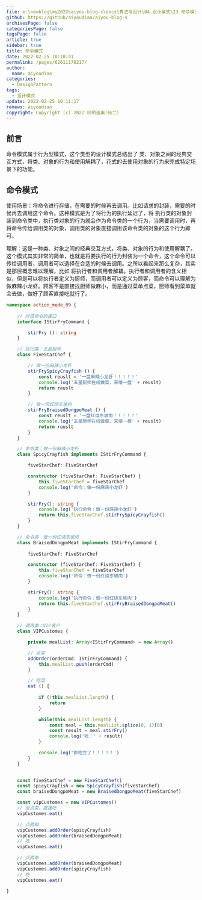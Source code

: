 ```yaml
---
file: e:\newblog\my2022\aiyou-blog-s\docs\算法与设计\04.设计模式\23.命令模式.md
github: https://github/aiyoudiao/aiyou-blog-s
archivesPage: false
categoriesPage: false
tagsPage: false
article: true
sidebar: true
title: 命令模式
date: 2022-02-25 10:10:41
permalink: /pages/62611170217/
author: 
  name: aiyoudiao
categories: 
  - DesignPattern
tags: 
  - 设计模式
update: 2022-02-25 10:11:17
renews: aiyoudiao
copyright: Copyright (c) 2022 哎哟迪奥(码二)
---
```



## 前言

命令模式属于行为型模式，这个类型的设计模式总结出了  类、对象之间的经典交互方式，将类、对象的行为和使用解耦了，花式的去使用对象的行为来完成特定场景下的功能。

## 命令模式

使用场景：将命令进行存储，在需要的时候再去调用。比如请求的封装，需要的时候再去调用这个命令。这种模式是为了将行为的执行延迟了，将 执行类的对象封装到命令类中，执行类对象的行为就会作为命令类的一个行为，当需要调用时，再将命令传给调用类的对象，调用类的对象直接调用该命令类的对象的这个行为即可。

<!-- more -->

理解：这是一种类、对象之间的经典交互方式，将类、对象的行为和使用解耦了。这个模式其实非常的简单，也就是将要执行的行为封装为一个命令，这个命令可以传给调用者，调用者可以选择在合适的时候去调用。之所以看起来那么复杂，其实是那层概念难以理解，比如 将执行者和调用者解耦。执行者和调用者的含义相似，但是可以将执行者定义为厨师，而调用者可以定义为顾客，而命令可以理解为做麻辣小龙虾。顾客不是直接找厨师做麻小，而是通过菜单点菜，厨师看到菜单就会去做，做好了顾客直接吃就行了。

```ts
namespace action_mode_09 {
    
    // 炒菜命令的接口
    interface IStirFryCommand {

        stirFry (): string
    }

    // 执行类：五星厨师
    class FiveStarChef {

        // 做一份麻辣小龙虾
        stirFrySpicyCrayfish () {
            const reuslt = '一盘麻辣小龙虾！！！！！'
            console.log('五星厨师在线做菜，来喽一盘' + reuslt)
            return reuslt
        }

        // 做一份红烧东坡肉
        stirFryBraisedDongpoMeat () {
            const reuslt = '一盘红烧东坡肉！！！！！'
            console.log('五星厨师在线做菜，来喽一盘' + reuslt)
            return reuslt
        }
    }

    // 命令类：做一份麻辣小龙虾
    class SpicyCrayfish implements IStirFryCommand {

        fiveStarChef: FiveStarChef

        constructor (fiveStarChef: FiveStarChef) {
            this.fiveStarChef = fiveStarChef
            console.log('命令：做一份麻辣小龙虾')
        }

        stirFry(): string {
            console.log('执行命令：做一份麻辣小龙虾')
            return this.fiveStarChef.stirFrySpicyCrayfish()
        }
    }

    // 命令类：做一份红烧东坡肉
    class BraisedDongpoMeat implements IStirFryCommand {
        
        fiveStarChef: FiveStarChef

        constructor (fiveStarChef: FiveStarChef) {
            this.fiveStarChef = fiveStarChef
            console.log('命令：做一份红烧东坡肉')
        }

        stirFry(): string {
            console.log('执行命令：做一份红烧东坡肉')
            return this.fiveStarChef.stirFryBraisedDongpoMeat()
        }
    }

    // 调用类：VIP客户
    class VIPCustomes {

        private mealList: Array<IStirFryCommand> = new Array()

        // 点菜
        addOrder(orderCmd: IStirFryCommand) {
            this.mealList.push(orderCmd)
        }

        // 吃菜
        eat () {
            
            if (!this.mealList.length) {
                return
            }

            while(this.mealList.length) {
                const meal = this.mealList.splice(0, 1)[0]
                const result = meal.stirFry()
                console.log('吃：' + result)
            }

            console.log('都吃完了！！！！！')
        }
    }
  

    const fiveStarChef = new FiveStarChef()
    const spicyCrayfish = new SpicyCrayfish(fiveStarChef)
    const braisedDongpoMeat = new BraisedDongpoMeat(fiveStarChef)

    const vipCustomes = new VIPCustomes()
    // 没点菜，直接吃
    vipCustomes.eat()

    // 点两单
    vipCustomes.addOrder(spicyCrayfish)
    vipCustomes.addOrder(braisedDongpoMeat)
    // 吃
    vipCustomes.eat()

    // 点两单
    vipCustomes.addOrder(braisedDongpoMeat)
    vipCustomes.addOrder(spicyCrayfish)
    // 吃
    vipCustomes.eat()

}
```
